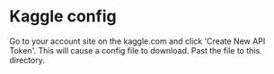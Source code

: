# Kaggle config
Go to your account site on the kaggle.com and click 'Create New API Token'.
This will cause a config file to download. Past the file to this directory.  